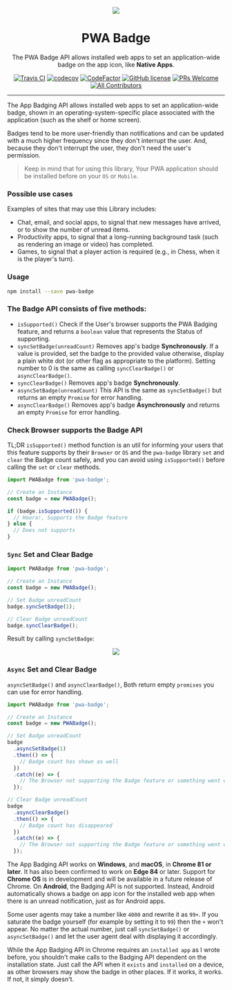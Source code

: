 <div align="center">
	<p align="center">
		<img src="https://raw.githubusercontent.com/ali-master/pwa-badge/master/images/image.png" border="0" />
	</p>
	<h1 align="center">PWA Badge</h1>
	<p align="center">The PWA Badge API allows installed web apps to set an application-wide badge on the app icon, like <b>Native Apps</b>.</p>

[![Travis CI](https://travis-ci.com/ali-master/pwa-badge.svg?branch=master)](https://travis-ci.com/ali-master/pwa-badge)
[![codecov](https://codecov.io/gh/ali-master/pwa-badge/branch/master/graph/badge.svg)](https://codecov.io/gh/ali-master/pwa-badge)
[![CodeFactor](https://www.codefactor.io/repository/github/ali-master/pwa-badge/badge)](https://www.codefactor.io/repository/github/ali-master/pwa-badge)
[![GitHub license](https://img.shields.io/badge/license-MIT-blue.svg)](https://github.com/ali-master/pwa-badge/blob/master/LICENSE)
[![PRs Welcome](https://img.shields.io/badge/PRs-welcome-orange.svg)](https://github.com/ali-master/pwa-badge/compare)
[![All Contributors](https://img.shields.io/badge/all_contributors-1-orange.svg)](#contributors-)
</div>
<hr />

The App Badging API allows installed web apps to set an application-wide badge,
shown in an operating-system-specific place associated with the application
(such as the shelf or home screen).

Badges tend to be more user-friendly than notifications and can be updated with
a much higher frequency since they don't interrupt the user. And, because they
don't interrupt the user, they don't need the user's permission.

> Keep in mind that for using this library, Your PWA application should be
> installed before on your `OS` or `Mobile`.

### Possible use cases

Examples of sites that may use this Library includes:

- Chat, email, and social apps, to signal that new messages have arrived, or to
  show the number of unread items.
- Productivity apps, to signal that a long-running background task (such as
  rendering an image or video) has completed.
- Games, to signal that a player action is required (e.g., in Chess, when it is
  the player's turn).

### Usage

```bash
npm install --save pwa-badge
```

### The Badge API consists of five methods:

- `isSupported()` Check if the User's browser supports the PWA Badging feature,
  and returns a `boolean` value that represents the Status of supporting.
- `syncSetBadge(unreadCount)` Removes app's badge **Synchronously**. If a value
  is provided, set the badge to the provided value otherwise, display a plain
  white dot (or other flag as appropriate to the platform). Setting number to 0
  is the same as calling `syncClearBadge()` or `asyncClearBadge()`.
- `syncClearBadge()` Removes app's badge **Synchronously**.
- `asyncSetBadge(unreadCount)` This API is the same as `syncSetBadge()` but
  returns an empty `Promise` for error handling.
- `asyncClearBadge()` Removes app's badge **Asynchronously** and returns an
  empty `Promise` for error handling.

### Check Browser supports the Badge API

TL;DR `isSupported()` method function is an util for informing your users that
this feature supports by their `Browser` or `OS` and the `pwa-badge` library
`set` and `clear` the Badge count safely, and you can avoid using
`isSupported()` before calling the `set` or `clear` methods.

```js
import PWABadge from 'pwa-badge';

// Create an Instance
const badge = new PWABadge();

if (badge.isSupported()) {
  // Hoora!, Supports the Badge feature
} else {
  // Does not supports
}
```

### `Sync` Set and Clear Badge

```js
import PWABadge from 'pwa-badge';

// Create an Instance
const badge = new PWABadge();

// Set Badge unreadCount
badge.syncSetBadge(1);

// Clear Badge unreadCount
badge.syncClearBadge();
```

Result by calling `syncSetBadge`:

<div align="center">
	<p align="center">
		<img src="https://raw.githubusercontent.com/ali-master/pwa-badge/master/images/demo.png" border="0" />
	</p>
</div>

### `Async` Set and Clear Badge

`asyncSetBadge()` and `asyncClearBadge()`, Both return empty `promises` you can
use for error handling.

```js
import PWABadge from 'pwa-badge';

// Create an Instance
const badge = new PWABadge();

// Set Badge unreadCount
badge
  .asyncSetBadge(1)
  .then(() => {
    // Badge count has shown as well
  })
  .catch((e) => {
    // The Browser not supporting the Badge feature or something went wrong
  });

// Clear Badge unreadCount
badge
  .asyncClearBadge()
  .then(() => {
    // Badge count has disappeared
  })
  .catch((e) => {
    // The Browser not supporting the Badge feature or something went wrong
  });
```

The App Badging API works on **Windows**, and **macOS**, in **Chrome 81 or
later**. It has also been confirmed to work on **Edge 84** or later. Support for
**Chrome OS** is in development and will be available in a future release of
Chrome. On **Android**, the Badging API is not supported. Instead, Android
automatically shows a badge on app icon for the installed web app when there is
an unread notification, just as for Android apps.

Some user agents may take a number like `4000` and rewrite it as `99+`. If you
saturate the badge yourself (for example by setting it to `99`) then the `+`
won't appear. No matter the actual number, just call `syncSetBadge()` or
`asyncSetBadge()` and let the user agent deal with displaying it accordingly.

While the App Badging API in Chrome requires an `installed app` as I wrote
before, you shouldn't make calls to the Badging API dependent on the
installation state. Just call the API when it `exists` and `installed` on a
device, as other browsers may show the badge in other places. If it works, it
works. If not, it simply doesn't.
